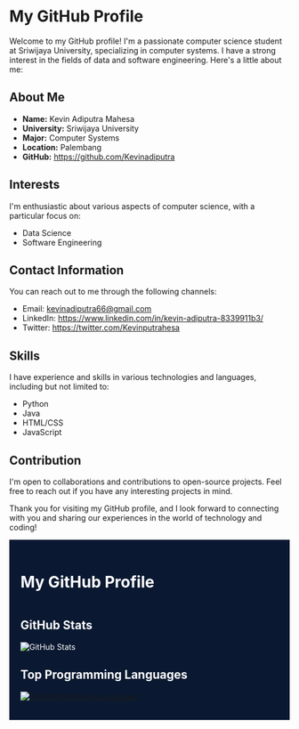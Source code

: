 # My GitHub Profile

Welcome to my GitHub profile! I'm a passionate computer science student at Sriwijaya University, specializing in computer systems. I have a strong interest in the fields of data and software engineering. Here's a little about me:

## About Me

- **Name:** Kevin Adiputra Mahesa
- **University:** Sriwijaya University
- **Major:** Computer Systems
- **Location:** Palembang
- **GitHub:** https://github.com/Kevinadiputra

## Interests

I'm enthusiastic about various aspects of computer science, with a particular focus on:

- Data Science
- Software Engineering

## Contact Information

You can reach out to me through the following channels:

- Email: kevinadiputra66@gmail.com
- LinkedIn: https://www.linkedin.com/in/kevin-adiputra-8339911b3/
- Twitter: https://twitter.com/Kevinputrahesa


## Skills

I have experience and skills in various technologies and languages, including but not limited to:

- Python
- Java
- HTML/CSS
- JavaScript

## Contribution

I'm open to collaborations and contributions to open-source projects. Feel free to reach out if you have any interesting projects in mind.

Thank you for visiting my GitHub profile, and I look forward to connecting with you and sharing our experiences in the world of technology and coding!

<div style="background-color: #0a1931; padding: 20px; color: white;">
  <h1>My GitHub Profile</h1>

  <!-- Your other information goes here -->

  <div style="display: flex; justify-content: space-between;">
    <!-- GitHub Stats -->
    <div style="flex: 1;">
      <h2>GitHub Stats</h2>
      <p>
        <img src="https://github-readme-stats.vercel.app/api?username=Kevinadiputra&show_icons=true&theme=dark" alt="GitHub Stats" />
      </p>
      <h2>Top Programming Languages</h2>
      <p>
        <a href="https://github.com/Kevinadiputra">
          <img src="https://github-readme-stats.vercel.app/api/top-langs/?username=Kevinadiputra&theme=dark" alt="Top Programming Languages" />
        </a>
      </p>
    </div>
  </div>

 
